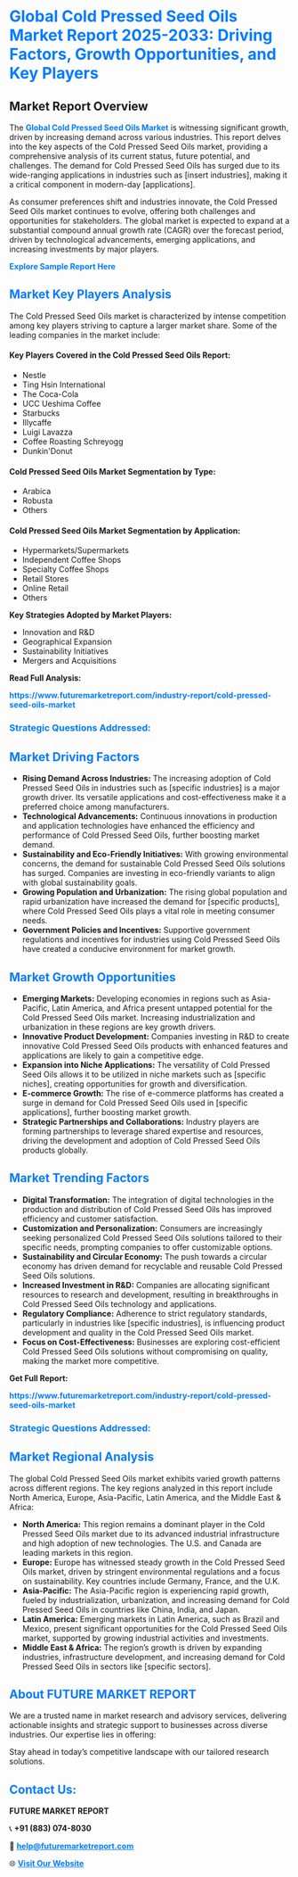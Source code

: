 <h1 style="color: #007BFF;">Global Cold Pressed Seed Oils Market Report 2025-2033: Driving Factors, Growth Opportunities, and Key Players</h1>

<section id="overview">
<h2>Market Report Overview</h2>
<p>The <a href="https://www.futuremarketreport.com/industry-report/cold-pressed-seed-oils-market" style="color: #007BFF; text-decoration: none;"><strong>Global Cold Pressed Seed Oils Market</strong></a> is witnessing significant growth, driven by increasing demand across various industries. This report delves into the key aspects of the Cold Pressed Seed Oils market, providing a comprehensive analysis of its current status, future potential, and challenges. The demand for Cold Pressed Seed Oils has surged due to its wide-ranging applications in industries such as [insert industries], making it a critical component in modern-day [applications].</p>
<p>As consumer preferences shift and industries innovate, the Cold Pressed Seed Oils market continues to evolve, offering both challenges and opportunities for stakeholders. The global market is expected to expand at a substantial compound annual growth rate (CAGR) over the forecast period, driven by technological advancements, emerging applications, and increasing investments by major players.</p>
</section>

<section id="overview">
<p><a href="https://www.futuremarketreport.com/request-sample/reportId=34229" style="color: #007BFF; text-decoration: none;"><strong>Explore Sample Report Here</strong></a></p>
</section>

<section id="key-players">
<h2 style="color: #007BFF;">Market Key Players Analysis</h2>
<p>The Cold Pressed Seed Oils market is characterized by intense competition among key players striving to capture a larger market share. Some of the leading companies in the market include:</p>
<h4>Key Players Covered in the Cold Pressed Seed Oils Report:</h4>
<ul><li>Nestle</li><li>Ting Hsin International</li><li>The Coca-Cola</li><li>UCC Ueshima Coffee</li><li>Starbucks</li><li>Illycaffe</li><li>Luigi Lavazza</li><li>Coffee Roasting Schreyogg</li><li>Dunkin&#039;Donut</li></ul>
<h4>Cold Pressed Seed Oils Market Segmentation by Type:</h4>
<ul><li>Arabica</li><li>Robusta</li><li>Others</li></ul>

<h4>Cold Pressed Seed Oils Market Segmentation by Application:</h4>
<ul><li>Hypermarkets/Supermarkets</li><li>Independent Coffee Shops</li><li>Specialty Coffee Shops</li><li>Retail Stores</li><li>Online Retail</li><li>Others</li></ul>
<p><strong>Key Strategies Adopted by Market Players:</strong></p>
<ul>
<li>Innovation and R&D</li>
<li>Geographical Expansion</li>
<li>Sustainability Initiatives</li>
<li>Mergers and Acquisitions</li>
</ul>
</section>

<section>
<p><strong>Read Full Analysis: </strong></p><a href="https://www.futuremarketreport.com/industry-report/cold-pressed-seed-oils-market" style="color: #007BFF; text-decoration: none;"><strong>https://www.futuremarketreport.com/industry-report/cold-pressed-seed-oils-market</strong></a>
<h3 style="color: #007BFF;">Strategic Questions Addressed:</h3>
</section>

<section id="driving-factors">
<h2 style="color: #007BFF;">Market Driving Factors</h2>
<ul>
<li><strong>Rising Demand Across Industries:</strong> The increasing adoption of Cold Pressed Seed Oils in industries such as [specific industries] is a major growth driver. Its versatile applications and cost-effectiveness make it a preferred choice among manufacturers.</li>
<li><strong>Technological Advancements:</strong> Continuous innovations in production and application technologies have enhanced the efficiency and performance of Cold Pressed Seed Oils, further boosting market demand.</li>
<li><strong>Sustainability and Eco-Friendly Initiatives:</strong> With growing environmental concerns, the demand for sustainable Cold Pressed Seed Oils solutions has surged. Companies are investing in eco-friendly variants to align with global sustainability goals.</li>
<li><strong>Growing Population and Urbanization:</strong> The rising global population and rapid urbanization have increased the demand for [specific products], where Cold Pressed Seed Oils plays a vital role in meeting consumer needs.</li>
<li><strong>Government Policies and Incentives:</strong> Supportive government regulations and incentives for industries using Cold Pressed Seed Oils have created a conducive environment for market growth.</li>
</ul>
</section>

<section id="growth-opportunities">
<h2 style="color: #007BFF;">Market Growth Opportunities</h2>
<ul>
<li><strong>Emerging Markets:</strong> Developing economies in regions such as Asia-Pacific, Latin America, and Africa present untapped potential for the Cold Pressed Seed Oils market. Increasing industrialization and urbanization in these regions are key growth drivers.</li>
<li><strong>Innovative Product Development:</strong> Companies investing in R&D to create innovative Cold Pressed Seed Oils products with enhanced features and applications are likely to gain a competitive edge.</li>
<li><strong>Expansion into Niche Applications:</strong> The versatility of Cold Pressed Seed Oils allows it to be utilized in niche markets such as [specific niches], creating opportunities for growth and diversification.</li>
<li><strong>E-commerce Growth:</strong> The rise of e-commerce platforms has created a surge in demand for Cold Pressed Seed Oils used in [specific applications], further boosting market growth.</li>
<li><strong>Strategic Partnerships and Collaborations:</strong> Industry players are forming partnerships to leverage shared expertise and resources, driving the development and adoption of Cold Pressed Seed Oils products globally.</li>
</ul>
</section>

<section id="trending-factors">
<h2 style="color: #007BFF;">Market Trending Factors</h2>
<ul>
<li><strong>Digital Transformation:</strong> The integration of digital technologies in the production and distribution of Cold Pressed Seed Oils has improved efficiency and customer satisfaction.</li>
<li><strong>Customization and Personalization:</strong> Consumers are increasingly seeking personalized Cold Pressed Seed Oils solutions tailored to their specific needs, prompting companies to offer customizable options.</li>
<li><strong>Sustainability and Circular Economy:</strong> The push towards a circular economy has driven demand for recyclable and reusable Cold Pressed Seed Oils solutions.</li>
<li><strong>Increased Investment in R&D:</strong> Companies are allocating significant resources to research and development, resulting in breakthroughs in Cold Pressed Seed Oils technology and applications.</li>
<li><strong>Regulatory Compliance:</strong> Adherence to strict regulatory standards, particularly in industries like [specific industries], is influencing product development and quality in the Cold Pressed Seed Oils market.</li>
<li><strong>Focus on Cost-Effectiveness:</strong> Businesses are exploring cost-efficient Cold Pressed Seed Oils solutions without compromising on quality, making the market more competitive.</li>
</ul>
</section>

<section>
<p><strong>Get Full Report: </strong></p><a href="https://www.futuremarketreport.com/industry-report/cold-pressed-seed-oils-market" style="color: #007BFF; text-decoration: none;"><strong>https://www.futuremarketreport.com/industry-report/cold-pressed-seed-oils-market</strong></a>
<h3 style="color: #007BFF;">Strategic Questions Addressed:</h3>
</section>


<section id="regional-analysis">
<h2 style="color: #007BFF;">Market Regional Analysis</h2>
<p>The global Cold Pressed Seed Oils market exhibits varied growth patterns across different regions. The key regions analyzed in this report include North America, Europe, Asia-Pacific, Latin America, and the Middle East & Africa:</p>
<ul>
<li><strong>North America:</strong> This region remains a dominant player in the Cold Pressed Seed Oils market due to its advanced industrial infrastructure and high adoption of new technologies. The U.S. and Canada are leading markets in this region.</li>
<li><strong>Europe:</strong> Europe has witnessed steady growth in the Cold Pressed Seed Oils market, driven by stringent environmental regulations and a focus on sustainability. Key countries include Germany, France, and the U.K.</li>
<li><strong>Asia-Pacific:</strong> The Asia-Pacific region is experiencing rapid growth, fueled by industrialization, urbanization, and increasing demand for Cold Pressed Seed Oils in countries like China, India, and Japan.</li>
<li><strong>Latin America:</strong> Emerging markets in Latin America, such as Brazil and Mexico, present significant opportunities for the Cold Pressed Seed Oils market, supported by growing industrial activities and investments.</li>
<li><strong>Middle East & Africa:</strong> The region’s growth is driven by expanding industries, infrastructure development, and increasing demand for Cold Pressed Seed Oils in sectors like [specific sectors].</li>
</ul>
</section>

<footer>
<h2 style="color: #007BFF;">About FUTURE MARKET REPORT</h2>
<p>We are a trusted name in market research and advisory services, delivering actionable insights and strategic support to businesses across diverse industries. Our expertise lies in offering:</p>

<p>Stay ahead in today’s competitive landscape with our tailored research solutions.</p>

<h2 style="color: #007BFF;">Contact Us:</h2>
<p><strong>FUTURE MARKET REPORT</strong></p>
<p>📞 <strong>+91 (883) 074-8030</strong></p>
<p>📧 <strong><a href="mailto:help@futuremarketreport.com" style="color: #007BFF;">help@futuremarketreport.com</a></strong></p>
<p>🌐 <strong><a href="https://www.futuremarketreport.com/" style="color: #007BFF;">Visit Our Website</a></strong></p>
</footer>